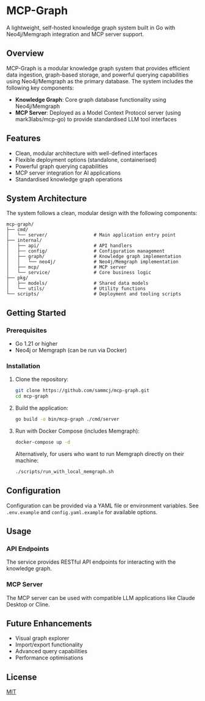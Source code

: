 # MCP-Graph

A lightweight, self-hosted knowledge graph system built in Go with Neo4j/Memgraph integration and MCP server support.

## Overview

MCP-Graph is a modular knowledge graph system that provides efficient data ingestion, graph-based storage, and powerful querying capabilities using Neo4j/Memgraph as the primary database. The system includes the following key components:

- **Knowledge Graph**: Core graph database functionality using Neo4j/Memgraph
- **MCP Server**: Deployed as a Model Context Protocol server (using mark3labs/mcp-go) to provide standardised LLM tool interfaces

## Features

- Clean, modular architecture with well-defined interfaces
- Flexible deployment options (standalone, containerised)
- Powerful graph querying capabilities
- MCP server integration for AI applications
- Standardised knowledge graph operations

## System Architecture

The system follows a clean, modular design with the following components:

```tree
mcp-graph/
├── cmd/
│   └── server/                 # Main application entry point
├── internal/
│   ├── api/                    # API handlers
│   ├── config/                 # Configuration management
│   ├── graph/                  # Knowledge graph implementation
│   │   └── neo4j/              # Neo4j/Memgraph implementation
│   ├── mcp/                    # MCP server
│   └── service/                # Core business logic
├── pkg/
│   ├── models/                 # Shared data models
│   └── utils/                  # Utility functions
└── scripts/                    # Deployment and tooling scripts
```

## Getting Started

### Prerequisites

- Go 1.21 or higher
- Neo4j or Memgraph (can be run via Docker)

### Installation

1. Clone the repository:
   ```bash
   git clone https://github.com/sammcj/mcp-graph.git
   cd mcp-graph
   ```

2. Build the application:
   ```bash
   go build -o bin/mcp-graph ./cmd/server
   ```

3. Run with Docker Compose (includes Memgraph):
   ```bash
   docker-compose up -d
   ```

   Alternatively, for users who want to run Memgraph directly on their machine:
   ```bash
   ./scripts/run_with_local_memgraph.sh
   ```

## Configuration

Configuration can be provided via a YAML file or environment variables. See `.env.example` and `config.yaml.example` for available options.

## Usage

### API Endpoints

The service provides RESTful API endpoints for interacting with the knowledge graph.

### MCP Server

The MCP server can be used with compatible LLM applications like Claude Desktop or Cline.

## Future Enhancements

- Visual graph explorer
- Import/export functionality
- Advanced query capabilities
- Performance optimisations

## License

[MIT](LICENSE)
